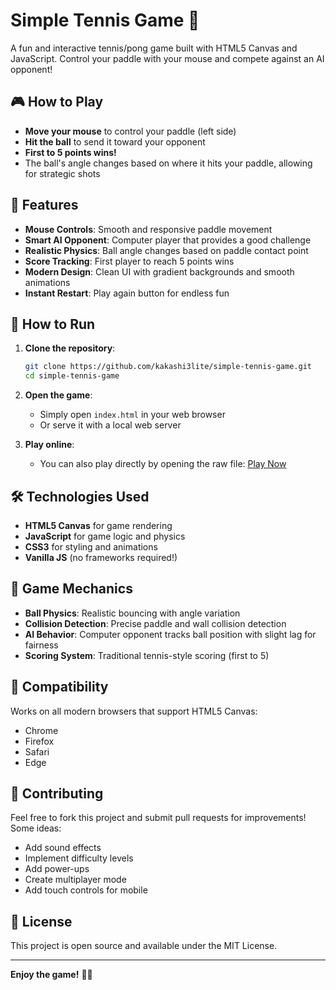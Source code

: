 # Simple Tennis Game 🎾

A fun and interactive tennis/pong game built with HTML5 Canvas and JavaScript. Control your paddle with your mouse and compete against an AI opponent!

## 🎮 How to Play

- **Move your mouse** to control your paddle (left side)
- **Hit the ball** to send it toward your opponent
- **First to 5 points wins!**
- The ball's angle changes based on where it hits your paddle, allowing for strategic shots

## 🌟 Features

- **Mouse Controls**: Smooth and responsive paddle movement
- **Smart AI Opponent**: Computer player that provides a good challenge
- **Realistic Physics**: Ball angle changes based on paddle contact point
- **Score Tracking**: First player to reach 5 points wins
- **Modern Design**: Clean UI with gradient backgrounds and smooth animations
- **Instant Restart**: Play again button for endless fun

## 🚀 How to Run

1. **Clone the repository**:
   ```bash
   git clone https://github.com/kakashi3lite/simple-tennis-game.git
   cd simple-tennis-game
   ```

2. **Open the game**:
   - Simply open `index.html` in your web browser
   - Or serve it with a local web server

3. **Play online**:
   - You can also play directly by opening the raw file: [Play Now](https://raw.githubusercontent.com/kakashi3lite/simple-tennis-game/main/index.html)

## 🛠️ Technologies Used

- **HTML5 Canvas** for game rendering
- **JavaScript** for game logic and physics
- **CSS3** for styling and animations
- **Vanilla JS** (no frameworks required!)

## 🎯 Game Mechanics

- **Ball Physics**: Realistic bouncing with angle variation
- **Collision Detection**: Precise paddle and wall collision detection
- **AI Behavior**: Computer opponent tracks ball position with slight lag for fairness
- **Scoring System**: Traditional tennis-style scoring (first to 5)

## 📱 Compatibility

Works on all modern browsers that support HTML5 Canvas:
- Chrome
- Firefox
- Safari
- Edge

## 🤝 Contributing

Feel free to fork this project and submit pull requests for improvements! Some ideas:
- Add sound effects
- Implement difficulty levels
- Add power-ups
- Create multiplayer mode
- Add touch controls for mobile

## 📄 License

This project is open source and available under the MIT License.

---

**Enjoy the game!** 🎾✨